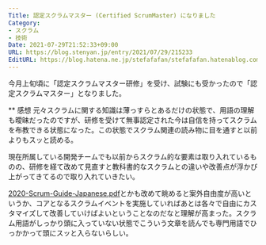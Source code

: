 ```yaml
---
Title: 認定スクラムマスター (Certified ScrumMaster) になりました
Category:
- スクラム
- 技術
Date: 2021-07-29T21:52:33+09:00
URL: https://blog.stenyan.jp/entry/2021/07/29/215233
EditURL: https://blog.hatena.ne.jp/stefafafan/stefafafan.hatenablog.com/atom/entry/26006613791844545
---
```


今月上旬頃に「認定スクラムマスター研修」を受け、試験にも受かったので「認定スクラムマスター」となりました。

** 感想
元々スクラムに関する知識は薄っすらとあるだけの状態で、用語の理解も曖昧だったのですが、研修を受けて無事認定された今は自信を持ってスクラムを布教できる状態になった。この状態でスクラム関連の読み物に目を通すと以前よりもスッと読める。

現在所属している開発チームでも以前からスクラム的な要素は取り入れているものの、研修を経て改めて見直すと教科書的なスクラムとの違いや改善点が浮かび上がってきてるので取り入れていきたい。

<a href="https://scrumguides.org/docs/scrumguide/v2020/2020-Scrum-Guide-Japanese.pdf">2020-Scrum-Guide-Japanese.pdf</a>とかも改めて眺めると案外自由度が高いというか、コアとなるスクラムイベントを実施していればあとは各々で自由にカスタマイズして改善していけばよいということなのだなと理解が高まった。スクラム用語がしっかり頭に入っていない状態でこういう文章を読んでも専門用語でひっかかって頭にスッと入らないらしい。

